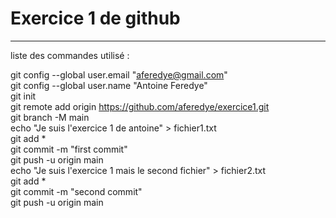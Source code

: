 # Exercice 1 de github  
******************************  
  
liste des commandes utilisé : 

git config --global user.email "aferedye@gmail.com"  
git config --global user.name "Antoine Feredye"  
git init  
git remote add origin https://github.com/aferedye/exercice1.git  
git branch -M main  
echo "Je suis l'exercice 1 de antoine" > fichier1.txt  
git add *  
git commit -m "first commit"  
git push -u origin main   
echo "Je suis l'exercice 1 mais le second fichier" > fichier2.txt  
git add *  
git commit -m "second commit"  
git push -u origin main  